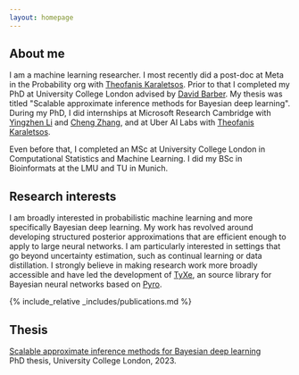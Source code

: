 ```yaml
---
layout: homepage
---
```


## About me

I am a machine learning researcher.
I most recently did a post-doc at Meta in the Probability org with [Theofanis Karaletsos](https://karaletsos.com).
Prior to that I completed my PhD at University College London advised by [David Barber](http://web4.cs.ucl.ac.uk/staff/D.Barber/pmwiki/pmwiki.php).
My thesis was titled "Scalable approximate inference methods for Bayesian deep learning".
During my PhD, I did internships at Microsoft Research Cambridge with [Yingzhen Li](http://yingzhenli.net/home/en/) and [Cheng Zhang](https://cheng-zhang.org), and at Uber AI Labs with [Theofanis Karaletsos](https://karaletsos.com).

Even before that, I completed an MSc at University College London in Computational Statistics and Machine Learning.
I did my BSc in Bioinformats at the LMU and TU in Munich.


## Research interests

I am broadly interested in probabilistic machine learning and more specifically Bayesian deep learning.
My work has revolved around developing structured posterior approximations that are efficient enough to apply to large neural networks.
I am particularly interested in settings that go beyond uncertainty estimation, such as continual learning or data distillation.
I strongly believe in making research work more broadly accessible and have led the development of [TyXe](https://github.com/TyXe-BDL/TyXe), an source library for Bayesian neural networks based on [Pyro](https://github.com/pyro-ppl/pyro).

{% include_relative _includes/publications.md %}

## Thesis

[Scalable approximate inference methods for Bayesian deep learning](https://discovery.ucl.ac.uk/id/eprint/10169549/2/thesis.pdf)\
PhD thesis,
University College London,
2023.

